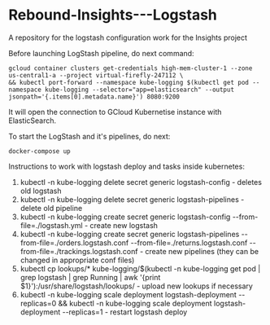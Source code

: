# Rebound-Insights---Logstash
A repository for the logstash configuration work for the Insights project

Before launching LogStash pipeline, do next command:
```
gcloud container clusters get-credentials high-mem-cluster-1 --zone us-central1-a --project virtual-firefly-247112 \
&& kubectl port-forward --namespace kube-logging $(kubectl get pod --namespace kube-logging --selector="app=elasticsearch" --output jsonpath='{.items[0].metadata.name}') 8080:9200
```
It will open the connection to GCloud Kubernetise instance with ElasticSearch.


To start the LogStash and it's pipelines, do next:
```
docker-compose up
```
Instructions to work with logstash deploy and tasks inside kubernetes:
1. kubectl -n kube-logging delete secret generic logstash-config - deletes old logstash
2. kubectl -n kube-logging delete secret generic logstash-pipelines - delete old pipeline
3. kubectl -n kube-logging create secret generic logstash-config --from-file=./logstash.yml - create new logstash
4. kubectl -n kube-logging create secret generic logstash-pipelines --from-file=./orders.logstash.conf --from-file=./returns.logstash.conf --from-file=./trackings.logstash.conf - create new pipelines (they can be changed in appropriate conf files)
5. kubectl cp lookups/* kube-logging/$(kubectl -n kube-logging get pod | grep logstash | grep Running | awk '{print $1}'):/usr/share/logstash/lookups/ - upload new lookups if necessary
6. kubectl -n kube-logging scale deployment logstash-deployment --replicas=0 && kubectl -n kube-logging scale deployment logstash-deployment --replicas=1 - restart logstash deploy
